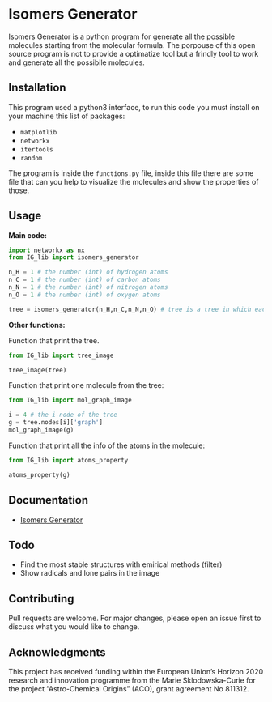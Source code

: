 # Isomers Generator

Isomers Generator is a python program for generate all the possible molecules starting from the molecular formula.
The porpouse of this open source program is not to provide a optimatize tool but a frindly tool to work and generate all the possibile molecules.    

## Installation

This program used a python3 interface, to run this code you must install on your machine this list of packages:

* ```matplotlib```
* ```networkx```
* ```itertools```
* ```random```

The program is inside the ```functions.py``` file, inside this file there are some file that can you help to visualize the molecules and show the properties of those.

## Usage

**Main code:**

```python
import networkx as nx
from IG_lib import isomers_generator

n_H = 1 # the number (int) of hydrogen atoms
n_C = 1 # the number (int) of carbon atoms
n_N = 1 # the number (int) of nitrogen atoms
n_O = 1 # the number (int) of oxygen atoms

tree = isomers_generator(n_H,n_C,n_N,n_O) # tree is a tree in which each node are a molecule in the process of creation, the leaf are the all possibile molecules generated
```

**Other functions:**

Function that print the tree.

```python
from IG_lib import tree_image

tree_image(tree)
```

Function that print one molecule from the tree:

```python
from IG_lib import mol_graph_image

i = 4 # the i-node of the tree
g = tree.nodes[i]['graph']
mol_graph_image(g)
```

Function that print all the info of the atoms in the molecule:

```python
from IG_lib import atoms_property

atoms_property(g)
```

## Documentation

* [Isomers Generator](https://github.com/TinacciL/Isomers_generator/blob/master/IG_documentation.pdf)

## Todo
* Find the most stable structures with emirical methods (filter)
* Show radicals and lone pairs in the image

## Contributing
Pull requests are welcome. For major changes, please open an issue first to discuss what you would like to change.

## Acknowledgments
This project has received funding within the European Union’s Horizon 2020 research and innovation programme from the Marie Sklodowska-Curie for the project ”Astro-Chemical Origins” (ACO), grant agreement No 811312.
